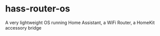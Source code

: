 # hass-router-os
A very lightweight OS running Home Assistant, a WiFi Router, a HomeKit accessory bridge
